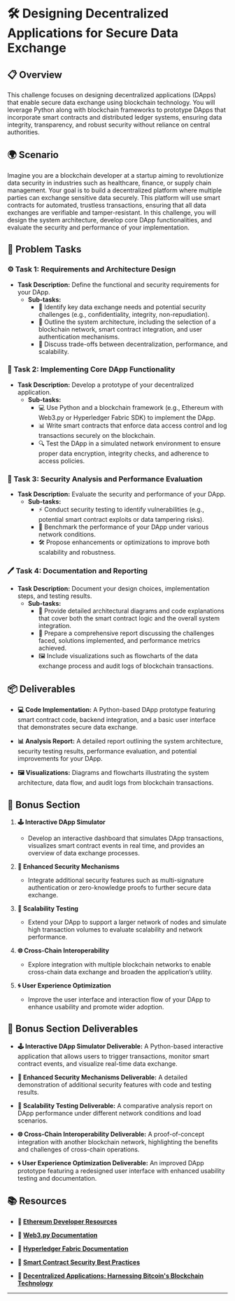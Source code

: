# 🛠️ Designing Decentralized Applications for Secure Data Exchange

## 📋 Overview
This challenge focuses on designing decentralized applications (DApps) that enable secure data exchange using blockchain technology. You will leverage Python along with blockchain frameworks to prototype DApps that incorporate smart contracts and distributed ledger systems, ensuring data integrity, transparency, and robust security without reliance on central authorities.

## 🌍 Scenario
Imagine you are a blockchain developer at a startup aiming to revolutionize data security in industries such as healthcare, finance, or supply chain management. Your goal is to build a decentralized platform where multiple parties can exchange sensitive data securely. This platform will use smart contracts for automated, trustless transactions, ensuring that all data exchanges are verifiable and tamper-resistant. In this challenge, you will design the system architecture, develop core DApp functionalities, and evaluate the security and performance of your implementation.

## 📝 Problem Tasks

### ⚙️ Task 1: Requirements and Architecture Design
- **Task Description:** Define the functional and security requirements for your DApp.
  - **Sub-tasks:**
    - 📐 Identify key data exchange needs and potential security challenges (e.g., confidentiality, integrity, non-repudiation).
    - 🧮 Outline the system architecture, including the selection of a blockchain network, smart contract integration, and user authentication mechanisms.
    - 🔧 Discuss trade-offs between decentralization, performance, and scalability.

### 🔬 Task 2: Implementing Core DApp Functionality
- **Task Description:** Develop a prototype of your decentralized application.
  - **Sub-tasks:**
    - 💻 Use Python and a blockchain framework (e.g., Ethereum with Web3.py or Hyperledger Fabric SDK) to implement the DApp.
    - 📊 Write smart contracts that enforce data access control and log transactions securely on the blockchain.
    - 🔍 Test the DApp in a simulated network environment to ensure proper data encryption, integrity checks, and adherence to access policies.

### 🔧 Task 3: Security Analysis and Performance Evaluation
- **Task Description:** Evaluate the security and performance of your DApp.
  - **Sub-tasks:**
    - ⚡ Conduct security testing to identify vulnerabilities (e.g., potential smart contract exploits or data tampering risks).
    - 🔄 Benchmark the performance of your DApp under various network conditions.
    - 🛠️ Propose enhancements or optimizations to improve both scalability and robustness.

### 🖊️ Task 4: Documentation and Reporting
- **Task Description:** Document your design choices, implementation steps, and testing results.
  - **Sub-tasks:**
    - 📄 Provide detailed architectural diagrams and code explanations that cover both the smart contract logic and the overall system integration.
    - 📝 Prepare a comprehensive report discussing the challenges faced, solutions implemented, and performance metrics achieved.
    - 🖼️ Include visualizations such as flowcharts of the data exchange process and audit logs of blockchain transactions.

## 📦 Deliverables
- **💻 Code Implementation:**
  A Python-based DApp prototype featuring smart contract code, backend integration, and a basic user interface that demonstrates secure data exchange.

- **📊 Analysis Report:**
  A detailed report outlining the system architecture, security testing results, performance evaluation, and potential improvements for your DApp.

- **🖼️ Visualizations:**
  Diagrams and flowcharts illustrating the system architecture, data flow, and audit logs from blockchain transactions.

## 🎁 Bonus Section
1. **🕹️ Interactive DApp Simulator**
   - Develop an interactive dashboard that simulates DApp transactions, visualizes smart contract events in real time, and provides an overview of data exchange processes.

2. **🧮 Enhanced Security Mechanisms**
   - Integrate additional security features such as multi-signature authentication or zero-knowledge proofs to further secure data exchange.

3. **🔄 Scalability Testing**
   - Extend your DApp to support a larger network of nodes and simulate high transaction volumes to evaluate scalability and network performance.

4. **🌐 Cross-Chain Interoperability**
   - Explore integration with multiple blockchain networks to enable cross-chain data exchange and broaden the application’s utility.

5. **🌀 User Experience Optimization**
   - Improve the user interface and interaction flow of your DApp to enhance usability and promote wider adoption.

## 🏅 Bonus Section Deliverables
- **🕹️ Interactive DApp Simulator Deliverable:**
  A Python-based interactive application that allows users to trigger transactions, monitor smart contract events, and visualize real-time data exchange.

- **🧮 Enhanced Security Mechanisms Deliverable:**
  A detailed demonstration of additional security features with code and testing results.

- **🔄 Scalability Testing Deliverable:**
  A comparative analysis report on DApp performance under different network conditions and load scenarios.

- **🌐 Cross-Chain Interoperability Deliverable:**
  A proof-of-concept integration with another blockchain network, highlighting the benefits and challenges of cross-chain operations.

- **🌀 User Experience Optimization Deliverable:**
  An improved DApp prototype featuring a redesigned user interface with enhanced usability testing and documentation.

## 📚 Resources

- **🔗 [Ethereum Developer Resources](https://ethereum.org/en/developers/)**

- **🔗 [Web3.py Documentation](https://web3py.readthedocs.io/en/stable/)**

- **🔗 [Hyperledger Fabric Documentation](https://hyperledger-fabric.readthedocs.io/)**

- **🔗 [Smart Contract Security Best Practices](https://consensys.github.io/smart-contract-best-practices/)**

- **🔗 [Decentralized Applications: Harnessing Bitcoin's Blockchain Technology](https://www.oreilly.com/library/view/decentralized-applications-harnessing/9781491926774/)**

---
